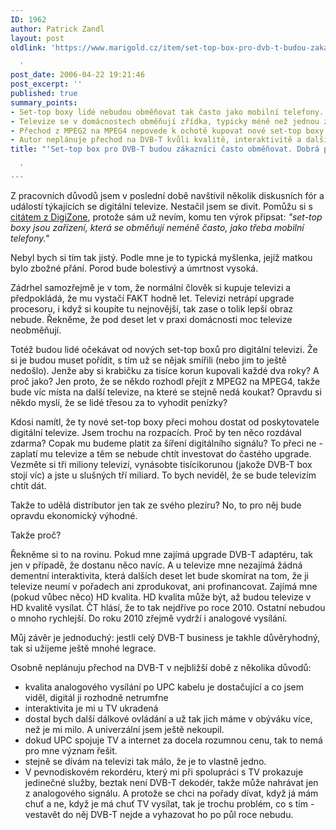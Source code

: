 ```yaml
---
ID: 1962
author: Patrick Zandl
layout: post
oldlink: 'https://www.marigold.cz/item/set-top-box-pro-dvb-t-budou-zakaznici-casto-obmenovat-dobra-pohadka

  '
post_date: 2006-04-22 19:21:46
post_excerpt: ''
published: true
summary_points:
- Set-top boxy lidé nebudou obměňovat tak často jako mobilní telefony.
- Televize se v domácnostech obměňují zřídka, typicky méně než jednou za deset let.
- Přechod z MPEG2 na MPEG4 nepovede k ochotě kupovat nové set-top boxy.
- Autor neplánuje přechod na DVB-T kvůli kvalitě, interaktivitě a dalším důvodům.
title: "'Set-top box pro DVB-T budou zákazníci často obměňovat. Dobrá pohádka"

  '
---
```


<p>Z pracovních důvodů jsem v poslední době navštívil několik diskusních fór a událostí týkajících se digitální televize. Nestačil jsem se divit. Pomůžu si s <a href="http://www.digizone.cz/clanky/mpeg-2-vs-mpeg-4-telecom-vs-regulatori/">citátem z DigiZone</a>, protože sám už nevím, komu ten výrok připsat: <i>"set-top boxy jsou zařízení, která se obměňují neméně často, jako třeba mobilní telefony."</i></p>

<p>Nebyl bych si tím tak jistý. Podle mne je to typická myšlenka, jejíž matkou bylo zbožné přání. Porod bude bolestivý a úmrtnost vysoká. </p>

<p>Zádrhel samozřejmě je v tom, že normální člověk si kupuje televizi a předpokládá, že mu vystačí FAKT hodně let. Televizi netrápí upgrade procesoru, i když si koupíte tu nejnovější, tak zase o tolik lepší obraz nebude. Řekněme, že pod deset let v praxi domácnosti moc televize neobměňují. </p>

<p>Totéž budou lidé očekávat od nových set-top boxů pro digitální televizi. Že si je budou muset pořídit, s tím už se nějak smířili (nebo jim to ještě nedošlo). Jenže aby si krabičku za tisíce korun kupovali každé dva roky? A proč jako? Jen proto, že se někdo rozhodl přejít z MPEG2 na MPEG4, takže bude víc místa na další televize, na které se stejně nedá koukat? Opravdu si někdo myslí, že se lidé třesou za to vyhodit penízky? </p>

<p>Kdosi namítl, že ty nové set-top boxy přeci mohou dostat od poskytovatele digitální televize. Jsem trochu na rozpacích. Proč by ten něco rozdával zdarma? Copak mu budeme platit za šíření digitálního signálu? To přeci ne - zaplatí mu televize a těm se nebude chtít investovat do častého upgrade. Vezměte si tři miliony televizí, vynásobte tisícikorunou (jakože DVB-T box stojí víc) a jste u slušných tří miliard. To bych neviděl, že se bude televizím chtít dát. </p>

<p>Takže to udělá distributor jen tak ze svého plezíru? No, to pro něj bude opravdu ekonomický výhodné. </p>

<p>Takže proč? </p>

<p>Řekněme si to na rovinu. Pokud mne zajímá upgrade DVB-T adaptéru, tak jen v případě, že dostanu něco navíc. A u televize mne nezajímá žádná dementní interaktivita, která dalších deset let bude skomírat na tom, že ji televize neumí v pořadech ani zprodukovat, ani profinancovat. Zajímá mne (pokud vůbec něco) HD kvalita. HD kvalita může být, až budou televize v HD kvalitě vysílat. ČT hlásí, že to tak nejdříve po roce 2010. Ostatní nebudou o mnoho rychlejší. Do roku 2010 zřejmě vydrží i analogové vysílání. </p>

<p>Můj závěr je jednoduchý: jestli celý DVB-T business je takhle důvěryhodný, tak si užijeme ještě mnohé legrace. </p>

<p>Osobně neplánuju přechod na DVB-T v nejbližší době z několika důvodů:</p>

<ul>
<li>kvalita analogového vysílání po UPC kabelu je dostačující a co jsem viděl, digitál ji rozhodně netrumfne
<li>interaktivita je mi u TV ukradená
<li>dostal bych další dálkové ovládání a už tak jich máme v obýváku více, než je mi milo. A univerzální jsem ještě nekoupil. 
<li>dokud UPC spojuje TV a internet za docela rozumnou cenu, tak to nemá pro mne význam řešit. 
<li>stejně se dívám na televizi tak málo, že je to vlastně jedno. 
<li>V pevnodiskovém rekordéru, který mi při spolupráci s TV prokazuje jedinečné služby, beztak není DVB-T dekodér, takže může nahrávat jen z analogového signálu. A protože se chci na pořady dívat, když já mám chuť a ne, když je má chuť TV vysílat, tak je trochu problém, co s tím - vestavět do něj DVB-T nejde a vyhazovat ho po půl roce nebudu. 
</ul>